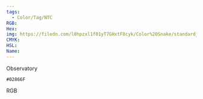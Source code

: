 ```yaml
---
tags:
  - Color/Tag/NTC
RGB:
Hex:
img: https://filedn.com/l0hpzxl1f01yT7GHxtF8cyk/Color%20Snake/standard_csv_to_svg/%23/02866F.svg
CMYK:
HSL:
Name:
---
```

Observatory
```palette
#02866F
```
RGB
